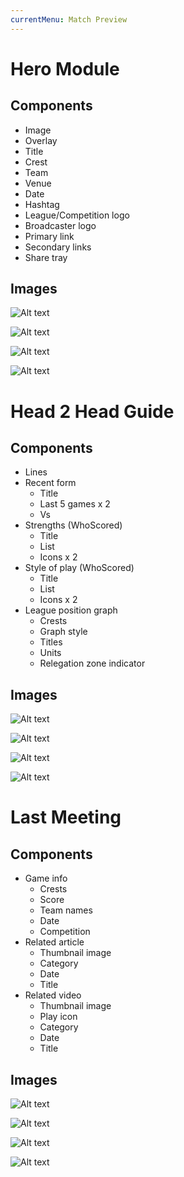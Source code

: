 ```yaml
---
currentMenu: Match Preview
---
```

Hero Module
============

Components
-------------
* Image
* Overlay
* Title
* Crest
* Team
* Venue
* Date
* Hashtag
* League/Competition logo
* Broadcaster logo
* Primary link
* Secondary links
* Share tray


Images
-------------
![Alt text](M111_PreviewHero_320.png)

![Alt text](M111_PreviewHero_640.png)

![Alt text](M111_PreviewHero_1004.png)

![Alt text](M111_PreviewHero_1366.png)

Head 2 Head Guide
============

Components
-------------
* Lines
* Recent form
	* Title
	* Last 5 games x 2
	* Vs
* Strengths (WhoScored)
	* Title
	* List
	* Icons x 2
* Style of play (WhoScored)
	* Title
	* List
	* Icons x 2
* League position graph
	* Crests
	* Graph style
	* Titles
	* Units
	* Relegation zone indicator


Images
-------------
![Alt text](M112_PreviewStats_320.png)

![Alt text](M112_PreviewStats_640.png)

![Alt text](M112_PreviewStats_1004.png)

![Alt text](M112_PreviewStats_1366.png)

Last Meeting
============

Components
-------------
* Game info
	* Crests
	* Score
	* Team names
	* Date
	* Competition
* Related article
	* Thumbnail image
	* Category
	* Date
	* Title
* Related video
	* Thumbnail image
	* Play icon
	* Category
	* Date
	* Title


Images
-------------
![Alt text](M113_LastMeeting_320.png)

![Alt text](M113_LastMeeting_640.png)

![Alt text](M113_LastMeeting_1004.png)

![Alt text](M113_LastMeeting_1366.png)

